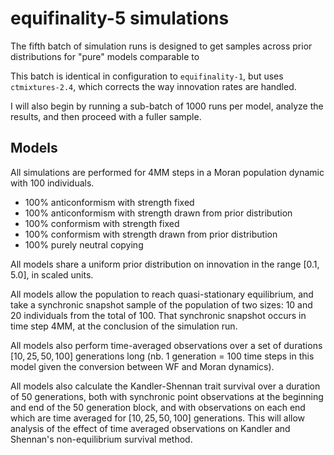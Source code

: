 # equifinality-5 simulations #

The fifth batch of simulation runs is designed to get samples across prior distributions for "pure" models comparable to 

This batch is identical in configuration to `equifinality-1`, but uses `ctmixtures-2.4`, which corrects the way innovation rates are handled.  

I will also begin by running a sub-batch of 1000 runs per model, analyze the results, and then proceed with a fuller sample.  

## Models ##

All simulations are performed for 4MM steps in a Moran population dynamic with 100 individuals.  

* 100% anticonformism with strength fixed
* 100% anticonformism with strength drawn from prior distribution
* 100% conformism with strength fixed
* 100% conformism with strength drawn from prior distribution
* 100% purely neutral copying

All models share a uniform prior distribution on innovation in the range $[0.1, 5.0]$, in scaled units.  

All models allow the population to reach quasi-stationary equilibrium, and take a synchronic snapshot sample of the population of two sizes:  10 and 20 individuals from the total of 100.  That synchronic snapshot occurs in time step 4MM, at the conclusion of the simulation run.  

All models also perform time-averaged observations over a set of durations $[10,25,50,100]$ generations long (nb.  1 generation = 100 time steps in this model given the conversion between WF and Moran dynamics).  

All models also calculate the Kandler-Shennan trait survival over a duration of 50 generations, both with synchronic point observations at the beginning and end of the 50 generation block, and with observations on each end which are time averaged for $[10,25,50,100]$ generations.  This will allow analysis of the effect of time averaged observations on Kandler and Shennan's non-equilibrium survival method.  



